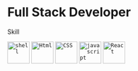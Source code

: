 
<h1>Full Stack Developer </h1>
 
 <p>Skill</p>
 <code><img height="50" alt="shell" width="50" src="https://cdn.jsdelivr.net/gh/devicons/devicon/icons/linux/linux-original.svg"></code>
 <code><img height="50" alt="Html" width="50" src="https://cdn.jsdelivr.net/gh/devicons/devicon/icons/html5/html5-original-wordmark.svg"></code>
  <code><img height="50" alt="CSS" width="50" src="https://cdn.jsdelivr.net/gh/devicons/devicon/icons/css3/css3-original-wordmark.svg"></code>
 <code><img height="50" alt="javascript" width="50" src="https://cdn.jsdelivr.net/gh/devicons/devicon/icons/javascript/javascript-original.svg"></code>
 <code><img height="50" alt="React" width="50" src="https://cdn.jsdelivr.net/gh/devicons/devicon/icons/react/react-original-wordmark.svg"></code>



